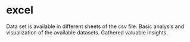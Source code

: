 # excel 
Data set is available in different sheets of the csv file.
Basic analysis and visualization of the available datasets.
Gathered valuable insights.
